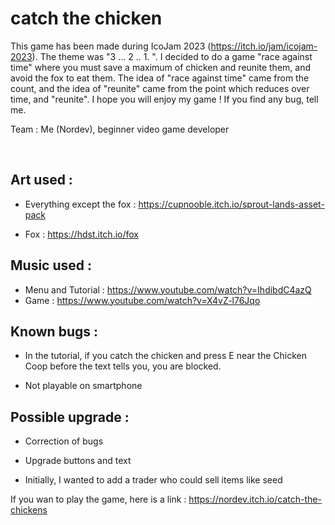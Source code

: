 # catch the chicken

This game has been made during IcoJam 2023 (https://itch.io/jam/icojam-2023). The theme was "3 ... 2 .. 1. ". I decided to do a game "race against time" where you must save a maximum of chicken and reunite them, and avoid the fox to eat them. The idea of "race against time" came from the count, and the idea of "reunite" came from the point which reduces over time, and "reunite". I hope you will enjoy my game ! If you find any bug, tell me.

Team : Me (Nordev), beginner video game developer

​
## Art used : 

- Everything except the fox : https://cupnooble.itch.io/sprout-lands-asset-pack

- Fox : https://hdst.itch.io/fox

## Music used : 

- Menu and Tutorial : https://www.youtube.com/watch?v=IhdibdC4azQ
- Game : https://www.youtube.com/watch?v=X4vZ-l76Jqo​​

## Known bugs :

- In the tutorial, if you catch the chicken and press E near the Chicken Coop before the text tells you, you are blocked.

- Not playable on smartphone 

## Possible upgrade :

- Correction of bugs

- Upgrade buttons and text

- Initially, I wanted to add a trader who could sell items like seed


If you wan to play the game, here is a link : https://nordev.itch.io/catch-the-chickens
